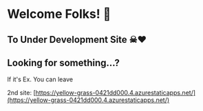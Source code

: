 # Welcome Folks! 👋

## To Under Development Site ☠❤

## Looking for something...?

If it's Ex. You can leave

2nd site: [https://yellow-grass-0421dd000.4.azurestaticapps.net/](https://yellow-grass-0421dd000.4.azurestaticapps.net/)
